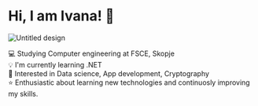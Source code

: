 # Hi, I am Ivana! 👋

![Untitled design](https://github.com/user-attachments/assets/361525cf-caa7-480c-84d2-1f434adc9c57)

💻 Studying Computer engineering at FSCE, Skopje <br>
💡 I'm currently learning .NET <br>
🎯 Interested in Data science, App development, Cryptography <br>
⭐ Enthusiastic about learning new technologies and continuosly improving my skills. 

